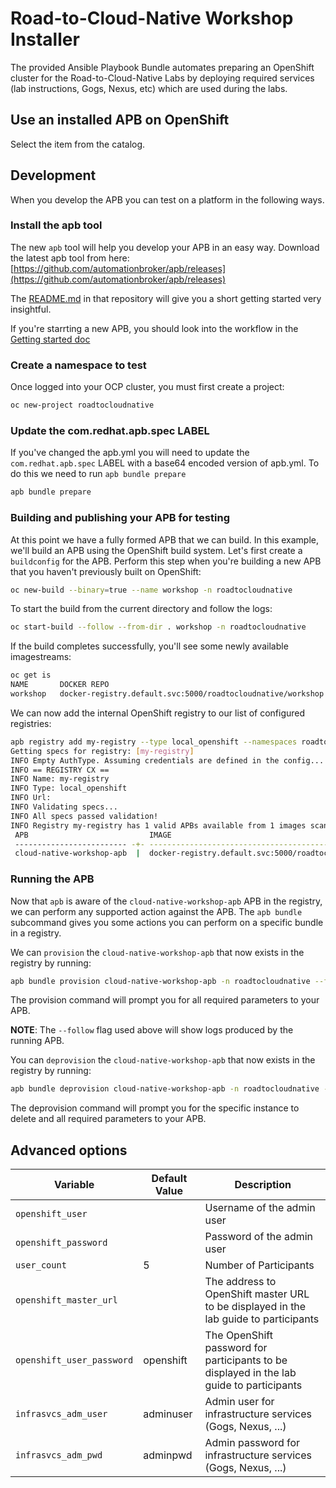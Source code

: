 Road-to-Cloud-Native Workshop Installer
=========

The provided Ansible Playbook Bundle automates preparing an OpenShift cluster for the Road-to-Cloud-Native Labs 
by deploying required services (lab instructions, Gogs, Nexus, etc) which are used during the labs.

## Use an installed APB on OpenShift
Select the item from the catalog.

## Development
When you develop the APB you can test on a platform in the following ways.

### Install the apb tool
The new `apb` tool will help you develop your APB in an easy way. Download the latest apb tool 
from here: [https://github.com/automationbroker/apb/releases](https://github.com/automationbroker/apb/releases)

The [README.md](https://github.com/automationbroker/apb/blob/master/README.md) in that repository will give you a short getting started very insightful.

If you're starrting a new APB, you should look into the workflow in the [Getting started doc](https://github.com/automationbroker/apb/blob/master/docs/getting_started.md)

### Create a namespace to test
Once logged into your OCP cluster, you must first create a project:

```bash
oc new-project roadtocloudnative
```

### Update the com.redhat.apb.spec LABEL
If you've changed the apb.yml you will need to update the `com.redhat.apb.spec` LABEL with a base64 encoded version of apb.yml. To do this we need to run `apb bundle prepare`

```bash
apb bundle prepare
```

### Building and publishing your APB for testing

At this point we have a fully formed APB that we can build. In this example, we'll build an APB using the OpenShift build system. Let's first create a `buildconfig` for the APB. Perform this step when you're building a new APB that you haven't previously built on OpenShift:

```bash
oc new-build --binary=true --name workshop -n roadtocloudnative
```

To start the build from the current directory and follow the logs:

```bash
oc start-build --follow --from-dir . workshop -n roadtocloudnative
```

If the build completes successfully, you'll see some newly available imagestreams:

```bash
oc get is
NAME       DOCKER REPO                                                  TAGS     UPDATED
workshop   docker-registry.default.svc:5000/roadtocloudnative/workshop   latest   About a minute ago
```

We can now add the internal OpenShift registry to our list of configured registries:

```bash
apb registry add my-registry --type local_openshift --namespaces roadtocloudnative
Getting specs for registry: [my-registry]
INFO Empty AuthType. Assuming credentials are defined in the config...
INFO == REGISTRY CX ==
INFO Name: my-registry
INFO Type: local_openshift
INFO Url:
INFO Validating specs...
INFO All specs passed validation!
INFO Registry my-registry has 1 valid APBs available from 1 images scanned
 APB                           IMAGE                                                          REGISTRY
 ------------------------- -+- ---------------------------------------------------------- -+- -----------
 cloud-native-workshop-apb  |  docker-registry.default.svc:5000/roadtocloudnative/workshop  |  my-registry
```

### Running the APB
Now that `apb` is aware of the `cloud-native-workshop-apb` APB in the registry, we can perform any supported action against the APB. The `apb bundle` subcommand gives you some actions you can perform on a specific bundle in a registry.

We can `provision` the `cloud-native-workshop-apb` that now exists in the registry by running:

```bash
apb bundle provision cloud-native-workshop-apb -n roadtocloudnative --follow
```

The provision command will prompt you for all required parameters to your APB.

__NOTE__: The `--follow` flag used above will show logs produced by the running APB.

You can `deprovision` the `cloud-native-workshop-apb` that now exists in the registry by running:

```bash
apb bundle deprovision cloud-native-workshop-apb -n roadtocloudnative --follow
```

The deprovision command will prompt you for the specific instance to delete and all required parameters to your APB.

## Advanced options

|Variable                   | Default Value            | Description   |
|---------------------------|--------------------------|---------------|
|`openshift_user`      |  | Username of the admin user |
|`openshift_password`      |  | Password of the admin user |
|`user_count`      | 5 | Number of Participants  |
|`openshift_master_url`      |  | The address to OpenShift master URL to be displayed in the lab guide to participants  |
|`openshift_user_password`      | openshift | The OpenShift password for participants to be displayed in the lab guide to participants  |
|`infrasvcs_adm_user`      | adminuser | Admin user for infrastructure services (Gogs, Nexus, ...) |
|`infrasvcs_adm_pwd`      | adminpwd | Admin password for infrastructure services (Gogs, Nexus, ...) |
